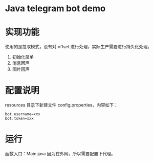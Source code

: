 # Java telegram bot demo


# 实现功能
使用的是拉取模式，没有对 offset 进行处理，实际生产需要进行持久化处理。

1. 初始化菜单
2. 消息回声
3. 图片回声

# 配置说明
resources 目录下新建文件 config.properties，内容如下：
```angular2html
bot.username=xxx
bot.token=xxx
```

# 运行
函数入口：Main.java
因为在外网，所以需要配置下代理。
